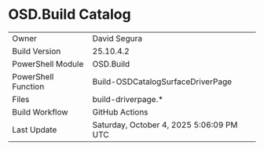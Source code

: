 ﻿# OSD.Build Catalog

| | |
|-|-|
| Owner | David Segura |
| Build Version | 25.10.4.2 |
| PowerShell Module | OSD.Build |
| PowerShell Function | Build-OSDCatalogSurfaceDriverPage |
| Files | build-driverpage.* |
| Build Workflow | GitHub Actions |
| Last Update | Saturday, October 4, 2025 5:06:09 PM UTC |
